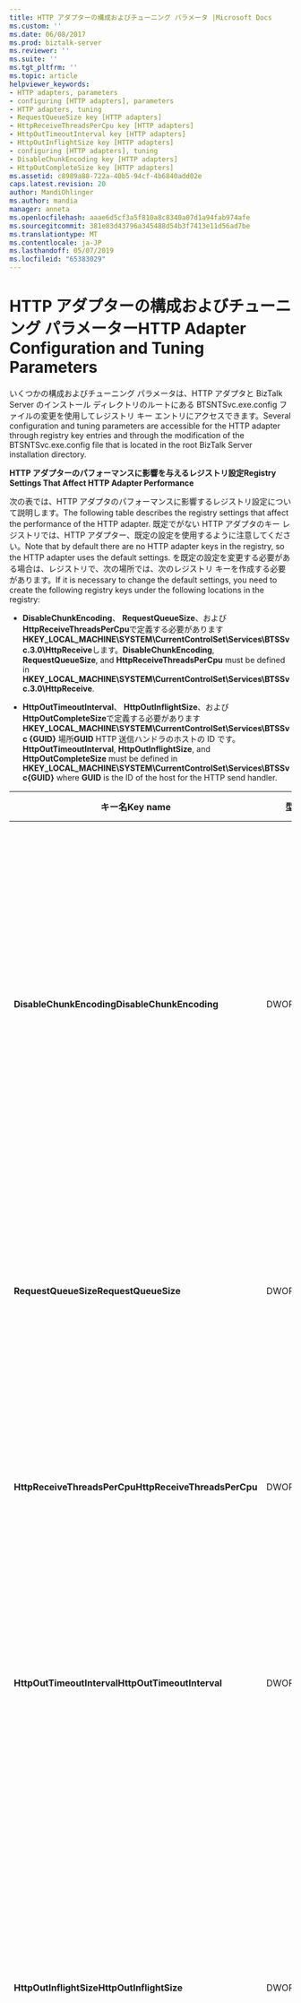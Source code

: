 ```yaml
---
title: HTTP アダプターの構成およびチューニング パラメータ |Microsoft Docs
ms.custom: ''
ms.date: 06/08/2017
ms.prod: biztalk-server
ms.reviewer: ''
ms.suite: ''
ms.tgt_pltfrm: ''
ms.topic: article
helpviewer_keywords:
- HTTP adapters, parameters
- configuring [HTTP adapters], parameters
- HTTP adapters, tuning
- RequestQueueSize key [HTTP adapters]
- HttpReceiveThreadsPerCpu key [HTTP adapters]
- HttpOutTimeoutInterval key [HTTP adapters]
- HttpOutInflightSize key [HTTP adapters]
- configuring [HTTP adapters], tuning
- DisableChunkEncoding key [HTTP adapters]
- HttpOutCompleteSize key [HTTP adapters]
ms.assetid: c8989a88-722a-40b5-94cf-4b6840add02e
caps.latest.revision: 20
author: MandiOhlinger
ms.author: mandia
manager: anneta
ms.openlocfilehash: aaae6d5cf3a5f810a8c8340a07d1a94fab974afe
ms.sourcegitcommit: 381e83d43796a345488d54b3f7413e11d56ad7be
ms.translationtype: MT
ms.contentlocale: ja-JP
ms.lasthandoff: 05/07/2019
ms.locfileid: "65383029"
---
```

# <a name="http-adapter-configuration-and-tuning-parameters"></a><span data-ttu-id="4a85a-102">HTTP アダプターの構成およびチューニング パラメーター</span><span class="sxs-lookup"><span data-stu-id="4a85a-102">HTTP Adapter Configuration and Tuning Parameters</span></span>
<span data-ttu-id="4a85a-103">いくつかの構成およびチューニング パラメータは、HTTP アダプタと BizTalk Server のインストール ディレクトリのルートにある BTSNTSvc.exe.config ファイルの変更を使用してレジストリ キー エントリにアクセスできます。</span><span class="sxs-lookup"><span data-stu-id="4a85a-103">Several configuration and tuning parameters are accessible for the HTTP adapter through registry key entries and through the modification of the BTSNTSvc.exe.config file that is located in the root BizTalk Server installation directory.</span></span>  
  
 <span data-ttu-id="4a85a-104">**HTTP アダプターのパフォーマンスに影響を与えるレジストリ設定**</span><span class="sxs-lookup"><span data-stu-id="4a85a-104">**Registry Settings That Affect HTTP Adapter Performance**</span></span>  
  
 <span data-ttu-id="4a85a-105">次の表では、HTTP アダプタのパフォーマンスに影響するレジストリ設定について説明します。</span><span class="sxs-lookup"><span data-stu-id="4a85a-105">The following table describes the registry settings that affect the performance of the HTTP adapter.</span></span> <span data-ttu-id="4a85a-106">既定でがない HTTP アダプタのキー レジストリでは、HTTP アダプター、既定の設定を使用するように注意してください。</span><span class="sxs-lookup"><span data-stu-id="4a85a-106">Note that by default there are no HTTP adapter keys in the registry, so the HTTP adapter uses the default settings.</span></span> <span data-ttu-id="4a85a-107">を既定の設定を変更する必要がある場合は、レジストリで、次の場所では、次のレジストリ キーを作成する必要があります。</span><span class="sxs-lookup"><span data-stu-id="4a85a-107">If it is necessary to change the default settings, you need to create the following registry keys under the following locations in the registry:</span></span>  
  
-   <span data-ttu-id="4a85a-108">**DisableChunkEncoding**、 **RequestQueueSize**、および**HttpReceiveThreadsPerCpu**で定義する必要があります**HKEY_LOCAL_MACHINE\SYSTEM\CurrentControlSet\Services\BTSSvc.3.0\HttpReceive**します。</span><span class="sxs-lookup"><span data-stu-id="4a85a-108">**DisableChunkEncoding**, **RequestQueueSize**, and **HttpReceiveThreadsPerCpu** must be defined in **HKEY_LOCAL_MACHINE\SYSTEM\CurrentControlSet\Services\BTSSvc.3.0\HttpReceive**.</span></span>  
  
-   <span data-ttu-id="4a85a-109">**HttpOutTimeoutInterval**、 **HttpOutInflightSize**、および**HttpOutCompleteSize**で定義する必要があります**HKEY_LOCAL_MACHINE\SYSTEM\CurrentControlSet\Services\BTSSvc {GUID}** 場所**GUID** HTTP 送信ハンドラのホストの ID です。</span><span class="sxs-lookup"><span data-stu-id="4a85a-109">**HttpOutTimeoutInterval**, **HttpOutInflightSize**, and **HttpOutCompleteSize** must be defined in **HKEY_LOCAL_MACHINE\SYSTEM\CurrentControlSet\Services\BTSSvc{GUID}** where **GUID** is the ID of the host for the HTTP send handler.</span></span>  
  
|<span data-ttu-id="4a85a-110">キー名</span><span class="sxs-lookup"><span data-stu-id="4a85a-110">Key name</span></span>|<span data-ttu-id="4a85a-111">型</span><span class="sxs-lookup"><span data-stu-id="4a85a-111">Type</span></span>|<span data-ttu-id="4a85a-112">既定</span><span class="sxs-lookup"><span data-stu-id="4a85a-112">Default</span></span>|<span data-ttu-id="4a85a-113">説明</span><span class="sxs-lookup"><span data-stu-id="4a85a-113">Explanation</span></span>|  
|--------------|----------|-------------|-----------------|  
|<span data-ttu-id="4a85a-114">**DisableChunkEncoding**</span><span class="sxs-lookup"><span data-stu-id="4a85a-114">**DisableChunkEncoding**</span></span>|<span data-ttu-id="4a85a-115">DWORD</span><span class="sxs-lookup"><span data-stu-id="4a85a-115">DWORD</span></span>|<span data-ttu-id="4a85a-116">0</span><span class="sxs-lookup"><span data-stu-id="4a85a-116">0</span></span>|<span data-ttu-id="4a85a-117">規制アダプターが、クライアントへの応答を送信するときに、チャンク エンコードを使用して、HTTP 受信かどうか。</span><span class="sxs-lookup"><span data-stu-id="4a85a-117">Regulates whether or not the HTTP receive adapter uses chunked encoding when sending responses back to the client.</span></span><br /><br /> <span data-ttu-id="4a85a-118">HTTP 受信アダプタの応答にチャンク エンコードをオフに 0 以外の値に設定します。</span><span class="sxs-lookup"><span data-stu-id="4a85a-118">Set to a nonzero value to turn off chunked encoding for HTTP receive adapter responses.</span></span><br /><br /> <span data-ttu-id="4a85a-119">**最小値:** 0</span><span class="sxs-lookup"><span data-stu-id="4a85a-119">**Minimum value:** 0</span></span><br /><br /> <span data-ttu-id="4a85a-120">**最大値:** 0 以外の値</span><span class="sxs-lookup"><span data-stu-id="4a85a-120">**Maximum value:** Any nonzero value</span></span>|  
|<span data-ttu-id="4a85a-121">**RequestQueueSize**</span><span class="sxs-lookup"><span data-stu-id="4a85a-121">**RequestQueueSize**</span></span>|<span data-ttu-id="4a85a-122">DWORD</span><span class="sxs-lookup"><span data-stu-id="4a85a-122">DWORD</span></span>|<span data-ttu-id="4a85a-123">256</span><span class="sxs-lookup"><span data-stu-id="4a85a-123">256</span></span>|<span data-ttu-id="4a85a-124">受信アダプターの処理を同時に、HTTP の同時要求の数を定義します。</span><span class="sxs-lookup"><span data-stu-id="4a85a-124">Defines the number of concurrent requests that the HTTP receive adapter processes at one time.</span></span><br /><br /> <span data-ttu-id="4a85a-125">**最小値:** 10</span><span class="sxs-lookup"><span data-stu-id="4a85a-125">**Minimum value:**  10</span></span><br /><br /> <span data-ttu-id="4a85a-126">**最大値:** 2048</span><span class="sxs-lookup"><span data-stu-id="4a85a-126">**Maximum value:** 2048</span></span>|  
|<span data-ttu-id="4a85a-127">**HttpReceiveThreadsPerCpu**</span><span class="sxs-lookup"><span data-stu-id="4a85a-127">**HttpReceiveThreadsPerCpu**</span></span>|<span data-ttu-id="4a85a-128">DWORD</span><span class="sxs-lookup"><span data-stu-id="4a85a-128">DWORD</span></span>|<span data-ttu-id="4a85a-129">2</span><span class="sxs-lookup"><span data-stu-id="4a85a-129">2</span></span>|<span data-ttu-id="4a85a-130">定義受信アダプター、HTTP に割り当てられている CPU あたりのスレッドの数。</span><span class="sxs-lookup"><span data-stu-id="4a85a-130">Defines the number of threads per CPU that are allocated to the HTTP receive adapter.</span></span><br /><br /> <span data-ttu-id="4a85a-131">**最小値:** 1</span><span class="sxs-lookup"><span data-stu-id="4a85a-131">**Minimum value:** 1</span></span><br /><br /> <span data-ttu-id="4a85a-132">**最大値:** 10</span><span class="sxs-lookup"><span data-stu-id="4a85a-132">**Maximum value:** 10</span></span>|  
|<span data-ttu-id="4a85a-133">**HttpOutTimeoutInterval**</span><span class="sxs-lookup"><span data-stu-id="4a85a-133">**HttpOutTimeoutInterval**</span></span>|<span data-ttu-id="4a85a-134">DWORD</span><span class="sxs-lookup"><span data-stu-id="4a85a-134">DWORD</span></span>|<span data-ttu-id="4a85a-135">2000</span><span class="sxs-lookup"><span data-stu-id="4a85a-135">2000</span></span>|<span data-ttu-id="4a85a-136">HTTP 送信アダプターがタイムアウトになるまで待機する秒単位で間隔を定義します。</span><span class="sxs-lookup"><span data-stu-id="4a85a-136">Defines the interval in seconds that the HTTP send adapter will wait before timing out.</span></span><br /><br /> <span data-ttu-id="4a85a-137">**最小値:** 500</span><span class="sxs-lookup"><span data-stu-id="4a85a-137">**Minimum value:** 500</span></span><br /><br /> <span data-ttu-id="4a85a-138">**最大値:** 10000000</span><span class="sxs-lookup"><span data-stu-id="4a85a-138">**Maximum value:** 10000000</span></span>|  
|<span data-ttu-id="4a85a-139">**HttpOutInflightSize**</span><span class="sxs-lookup"><span data-stu-id="4a85a-139">**HttpOutInflightSize**</span></span>|<span data-ttu-id="4a85a-140">DWORD</span><span class="sxs-lookup"><span data-stu-id="4a85a-140">DWORD</span></span>|<span data-ttu-id="4a85a-141">100</span><span class="sxs-lookup"><span data-stu-id="4a85a-141">100</span></span>|<span data-ttu-id="4a85a-142">これは、BizTalk Server の HTTP 送信アダプタのインスタンスを処理する同時実行の HTTP 要求の最大数です。</span><span class="sxs-lookup"><span data-stu-id="4a85a-142">This is the maximum number of concurrent HTTP requests that BizTalk Server HTTP send adapter instance will handle.</span></span><br /><br /> <span data-ttu-id="4a85a-143">待機時間の推奨値が 3 ~ 5 倍の間は、 **maxconnection**構成ファイルのエントリ以下で説明します。</span><span class="sxs-lookup"><span data-stu-id="4a85a-143">The recommended value for latency is between 3 to 5 times that of the **maxconnection** configuration file entry discussed below.</span></span><br /><br /> <span data-ttu-id="4a85a-144">**最小値:** 1</span><span class="sxs-lookup"><span data-stu-id="4a85a-144">**Minimum value:** 1</span></span><br /><br /> <span data-ttu-id="4a85a-145">**最大値:** 1024</span><span class="sxs-lookup"><span data-stu-id="4a85a-145">**Maximum value:** 1024</span></span>|  
|<span data-ttu-id="4a85a-146">**HttpOutCompleteSize**</span><span class="sxs-lookup"><span data-stu-id="4a85a-146">**HttpOutCompleteSize**</span></span>|<span data-ttu-id="4a85a-147">DWORD</span><span class="sxs-lookup"><span data-stu-id="4a85a-147">DWORD</span></span>|<span data-ttu-id="4a85a-148">5</span><span class="sxs-lookup"><span data-stu-id="4a85a-148">5</span></span>|<span data-ttu-id="4a85a-149">コントロールの HTTP から返されるメッセージのバッチ サイズは、アダプターを送信します。</span><span class="sxs-lookup"><span data-stu-id="4a85a-149">Controls the size of the batch of messages that is returned from the HTTP send adapter.</span></span> <span data-ttu-id="4a85a-150">バッファーがいっぱいでないと、未処理の応答がある場合、アダプターは、バッチがコミットされるまで 1 秒間待機します。</span><span class="sxs-lookup"><span data-stu-id="4a85a-150">If the buffer is not full and there are outstanding responses then the adapter will wait for 1 second until it commits the batch.</span></span>  <span data-ttu-id="4a85a-151">低待機時間シナリオは、これは処理のメッセージ ボックスにすぐに応答メッセージを送信するアダプターを 1 に設定する必要があります。</span><span class="sxs-lookup"><span data-stu-id="4a85a-151">For low-latency scenarios this should be set to 1 which will allow the adapter to send response messages immediately to the message box for processing.</span></span><br /><br /> <span data-ttu-id="4a85a-152">**最小値:** 1</span><span class="sxs-lookup"><span data-stu-id="4a85a-152">**Minimum value:** 1</span></span><br /><br /> <span data-ttu-id="4a85a-153">**最大値:** 1024</span><span class="sxs-lookup"><span data-stu-id="4a85a-153">**Maximum value:** 1024</span></span>|  
  
 <span data-ttu-id="4a85a-154">**特定の宛先サーバーに HTTP 送信アダプターによって行われる同時接続数を制御する構成ファイル エントリ**</span><span class="sxs-lookup"><span data-stu-id="4a85a-154">**Configuration File Entry to Govern the Number of Concurrent Connections Made by the HTTP Send Adapter to a Particular Destination Server**</span></span>  
  
 <span data-ttu-id="4a85a-155">HTTP アダプターが、特定の移行先サーバーに表示される同時接続数は、BizTalk Server のインストール ディレクトリのルートにある BTSNTSvc.exe.config ファイルにエントリを作成して構成できます。</span><span class="sxs-lookup"><span data-stu-id="4a85a-155">The number of concurrent connections that the HTTP adapter opens for a particular destination server can be configured by making an entry in the BTSNTSvc.exe.config file that is located in the root BizTalk Server installation directory.</span></span>  
  
> [!NOTE]
>  <span data-ttu-id="4a85a-156">このプロパティから同じ HTTP サーバーにメッセージを送信する場合、HTTP および SOAP の両方のアダプターに適用されます。</span><span class="sxs-lookup"><span data-stu-id="4a85a-156">This property will be applied to both HTTP and SOAP adapters if they send messages to the same destination HTTP server.</span></span> <span data-ttu-id="4a85a-157">"Maxconnnection"プロパティの既定値は 2、すべての Uri の"maxconnection"プロパティを設定できる最大値は 20 です。</span><span class="sxs-lookup"><span data-stu-id="4a85a-157">The default value for the “maxconnnection” property is 2, the maximum value that can be set for the “maxconnection” property for all URIs is 20.</span></span>  
  
 <span data-ttu-id="4a85a-158">"最大接続数" プロパティの構成例を次に示します。</span><span class="sxs-lookup"><span data-stu-id="4a85a-158">The following is an example of the configuration for the maximum connections property:</span></span>  
  
```  
<configuration>  
  <system.net>  
    <connectionManagement>  
      <add address = "http://www.contoso.com" maxconnection = "20" />  
      <add address = "http://www.northwind.com" maxconnection = "2" />  
    </connectionManagement>  
  </system.net>  
</configuration>  
```  
  
## <a name="see-also"></a><span data-ttu-id="4a85a-159">参照</span><span class="sxs-lookup"><span data-stu-id="4a85a-159">See Also</span></span>  
 [<span data-ttu-id="4a85a-160">HTTP アダプターの構成</span><span class="sxs-lookup"><span data-stu-id="4a85a-160">Configuring the HTTP Adapter</span></span>](../core/configuring-the-http-adapter.md)